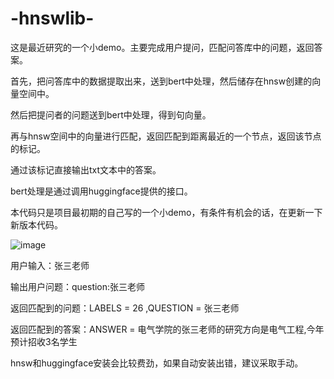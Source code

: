 # -hnswlib-

这是最近研究的一个小demo。主要完成用户提问，匹配问答库中的问题，返回答案。

首先，把问答库中的数据提取出来，送到bert中处理，然后储存在hnsw创建的向量空间中。

然后把提问者的问题送到bert中处理，得到句向量。

再与hnsw空间中的向量进行匹配，返回匹配到距离最近的一个节点，返回该节点的标记。

通过该标记直接输出txt文本中的答案。


bert处理是通过调用huggingface提供的接口。

本代码只是项目最初期的自己写的一个小demo，有条件有机会的话，在更新一下新版本代码。

![image](https://user-images.githubusercontent.com/40733610/156957342-4b739afe-89e4-4a52-98ef-f2d5393a34ea.png)

用户输入：张三老师

输出用户问题：question:张三老师

返回匹配到的问题：LABELS = 26 ,QUESTION = 张三老师

返回匹配到的答案：ANSWER =  电气学院的张三老师的研究方向是电气工程,今年预计招收3名学生 


hnsw和huggingface安装会比较费劲，如果自动安装出错，建议采取手动。
